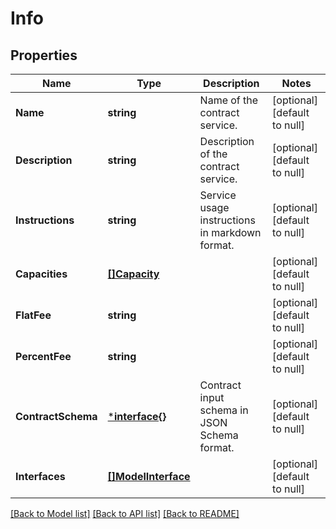 # Info

## Properties
Name | Type | Description | Notes
------------ | ------------- | ------------- | -------------
**Name** | **string** | Name of the contract service. | [optional] [default to null]
**Description** | **string** | Description of the contract service. | [optional] [default to null]
**Instructions** | **string** | Service usage instructions in markdown format. | [optional] [default to null]
**Capacities** | [**[]Capacity**](Capacity.md) |  | [optional] [default to null]
**FlatFee** | **string** |  | [optional] [default to null]
**PercentFee** | **string** |  | [optional] [default to null]
**ContractSchema** | [***interface{}**](interface{}.md) | Contract input schema in JSON Schema format. | [optional] [default to null]
**Interfaces** | [**[]ModelInterface**](Interface.md) |  | [optional] [default to null]

[[Back to Model list]](../README.md#documentation-for-models) [[Back to API list]](../README.md#documentation-for-api-endpoints) [[Back to README]](../README.md)


